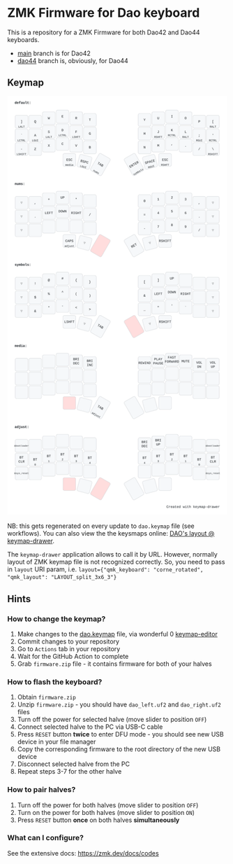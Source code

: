 # ZMK Firmware for Dao keyboard

This is a repository for a ZMK Firmware for both Dao42 and Dao44 keyboards.

* [main](https://github.com/yumagulovrn/dao-zmk-config/tree/main) branch is for Dao42
* [dao44](https://github.com/yumagulovrn/dao-zmk-config/tree/dao44) branch is, obviously, for Dao44


## Keymap

![Keymap](keymap-drawer/dao.svg)

NB: this gets regenerated on every update to `dao.keymap` file (see workflows).
You can also view the the keysmaps online: [DAO's layout @ keymap-drawer](https://keymap-drawer.streamlit.app/?zmk_url=https%3A%2F%2Fgithub.com%2Ffarazdagi%2Fdao-zmk-config%2Fblob%2Fmain%2Fconfig%2Fboards%2Farm%2Fdao%2Fdao.keymap&layout={%22qmk_keyboard%22:%20%22corne_rotated%22,%20%22qmk_layout%22:%20%22LAYOUT_split_3x6_3%22}).

The `keymap-drawer` application allows to call it by URL. However, normally layout of ZMK keymap file
is not recognized correctly. So, you need to pass in `layout` URI param, i.e. 
`layout={"qmk_keyboard": "corne_rotated", "qmk_layout": "LAYOUT_split_3x6_3"}`

## Hints

### How to change the keymap?

1. Make changes to the [dao.keymap](../config/boards/arm/dao/dao.keymap) file, via wonderful 0 [keymap-editor](https://nickcoutsos.github.io/keymap-editor/)
1. Commit changes to your repository
1. Go to `Actions` tab in your repository
1. Wait for the GitHub Action to complete
1. Grab `firmware.zip` file - it contains firmware for both of your halves

### How to flash the keyboard?

1. Obtain `firmware.zip`
2. Unzip `firmware.zip` - you should have `dao_left.uf2` and `dao_right.uf2` files
3. Turn off the power for selected halve (move slider to position `OFF`)
4. Connect selected halve to the PC via USB-C cable
5. Press `RESET` button **twice** to enter DFU mode - you should see new USB device in your file manager
6. Copy the corresponding firmware to the root directory of the new USB device
7. Disconnect selected halve from the PC
8. Repeat steps 3-7 for the other halve

### How to pair halves?

1. Turn off the power for both halves (move slider to position `OFF`)
2. Turn on the power for both halves (move slider to position `ON`)
3. Press `RESET` button **once** on both halves **simultaneously**


### What can I configure?

See the extensive docs: https://zmk.dev/docs/codes

